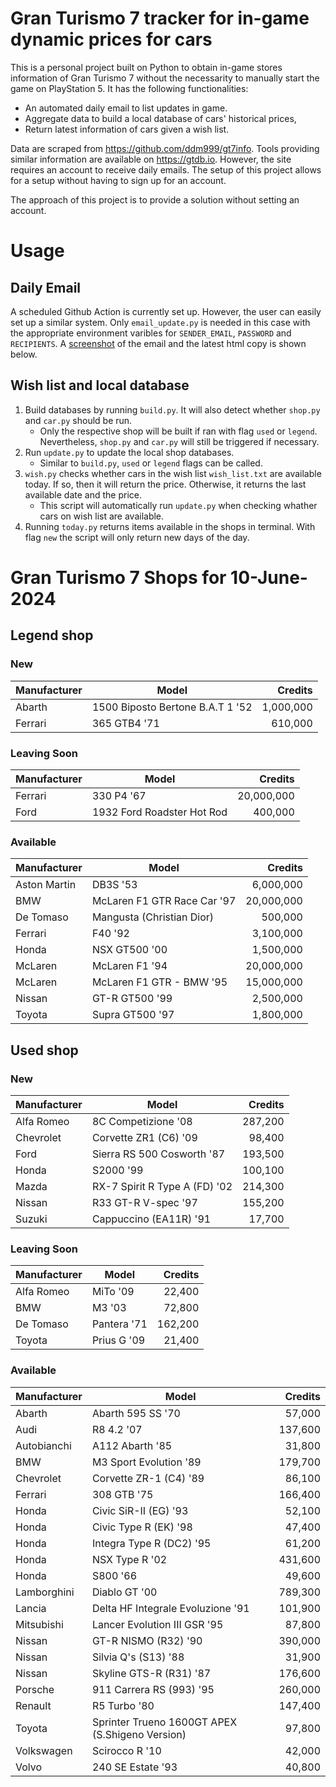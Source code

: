 # Gran Turismo 7 tracker for in-game dynamic prices for cars

This is a personal project built on Python to obtain in-game stores information of Gran Turismo 7 without the necessarity to manually start the game on PlayStation 5. It has the following functionalities:

- An automated daily email to list updates in game.
- Aggregate data to build a local database of cars' historical prices,
- Return latest information of cars given a wish list.

Data are scraped from https://github.com/ddm999/gt7info. Tools providing similar information are available on https://gtdb.io. However, the site requires an account to receive daily emails. The setup of this project allows for a setup without having to sign up for an account.

The approach of this project is to provide a solution without setting an account.

# Usage

## Daily Email

A scheduled Github Action is currently set up. However, the user can easily set up a similar system. Only `email_update.py` is needed in this case with the appropriate environment varibles for `SENDER_EMAIL`, `PASSWORD` and `RECIPIENTS`. A [screenshot](https://raw.githubusercontent.com/marcohoucheng/Gran-Turismo-7-Price-Tracker/main/data/email_screenshot.png) of the email and the latest html copy is shown below.

## Wish list and local database

1. Build databases by running `build.py`. It will also detect whether `shop.py` and `car.py` should be run.
    - Only the respective shop will be built if ran with flag `used` or `legend`. Nevertheless, `shop.py` and `car.py` will still be triggered if necessary.
2. Run `update.py` to update the local shop databases.
    - Similar to `build.py`, `used` or `legend` flags can be called.
3. `wish.py` checks whether cars in the wish list `wish_list.txt` are available today. If so, then it will return the price. Otherwise, it returns the last available date and the price.
    - This script will automatically run `update.py` when checking whather cars on wish list are available.
4. Running `today.py` returns items available in the shops in terminal. With flag `new` the script will only return new days of the day.


# Gran Turismo 7 Shops for 10-June-2024



## Legend shop

### New
 | Manufacturer | Model | Credits |
 | --- | --- | --: |
|Abarth|1500 Biposto Bertone B.A.T 1 '52|1,000,000|
|Ferrari|365 GTB4 '71|610,000|

### Leaving Soon
 | Manufacturer | Model | Credits |
 | --- | --- | --: |
|Ferrari|330 P4 '67|20,000,000|
|Ford|1932 Ford Roadster Hot Rod|400,000|

### Available
 | Manufacturer | Model | Credits |
 | --- | --- | --: |
|Aston Martin|DB3S '53|6,000,000|
|BMW|McLaren F1 GTR Race Car '97|20,000,000|
|De Tomaso|Mangusta (Christian Dior)|500,000|
|Ferrari|F40 '92|3,100,000|
|Honda|NSX GT500 '00|1,500,000|
|McLaren|McLaren F1 '94|20,000,000|
|McLaren|McLaren F1 GTR - BMW '95|15,000,000|
|Nissan|GT-R GT500 '99|2,500,000|
|Toyota|Supra GT500 '97|1,800,000|


## Used shop

### New
 | Manufacturer | Model | Credits |
 | --- | --- | --: |
|Alfa Romeo|8C Competizione '08|287,200|
|Chevrolet|Corvette ZR1 (C6) '09|98,400|
|Ford|Sierra RS 500 Cosworth '87|193,500|
|Honda|S2000 '99|100,100|
|Mazda|RX-7 Spirit R Type A (FD) '02|214,300|
|Nissan|R33 GT-R V-spec '97|155,200|
|Suzuki|Cappuccino (EA11R) '91|17,700|

### Leaving Soon
 | Manufacturer | Model | Credits |
 | --- | --- | --: |
|Alfa Romeo|MiTo '09|22,400|
|BMW|M3 '03|72,800|
|De Tomaso|Pantera '71|162,200|
|Toyota|Prius G '09|21,400|

### Available
 | Manufacturer | Model | Credits |
 | --- | --- | --: |
|Abarth|Abarth 595 SS '70|57,000|
|Audi|R8 4.2 '07|137,600|
|Autobianchi|A112 Abarth '85|31,800|
|BMW|M3 Sport Evolution '89|179,700|
|Chevrolet|Corvette ZR-1 (C4) '89|86,100|
|Ferrari|308 GTB '75|166,400|
|Honda|Civic SiR-II (EG) '93|52,100|
|Honda|Civic Type R (EK) '98|47,400|
|Honda|Integra Type R (DC2) '95|61,200|
|Honda|NSX Type R '02|431,600|
|Honda|S800 '66|49,600|
|Lamborghini|Diablo GT '00|789,300|
|Lancia|Delta HF Integrale Evoluzione '91|101,900|
|Mitsubishi|Lancer Evolution III GSR '95|87,800|
|Nissan|GT-R NISMO (R32) '90|390,000|
|Nissan|Silvia Q's (S13) '88|31,900|
|Nissan|Skyline GTS-R (R31) '87|176,600|
|Porsche|911 Carrera RS (993) '95|260,000|
|Renault|R5 Turbo '80|147,400|
|Toyota|Sprinter Trueno 1600GT APEX (S.Shigeno Version)|97,800|
|Volkswagen|Scirocco R '10|42,000|
|Volvo|240 SE Estate '93|40,800|
